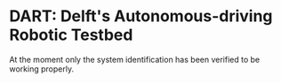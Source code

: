 # DART: Delft's Autonomous-driving Robotic Testbed

At the moment only the system identification has been verified to be working properly.
